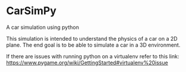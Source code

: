 # CarSimPy
A car simulation using python

This simulation is intended to understand the physics of a car on a 2D plane.
The end goal is to be able to simulate a car in a 3D environment.

If there are issues with running python on a virtualenv refer to this link:
https://www.pygame.org/wiki/GettingStarted#virtualenv%20issue

